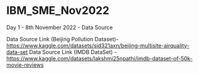 # IBM_SME_Nov2022

Day 1 - 8th November 2022 - Data Source

Data Source Link (Beijing Pollution Dataset)- https://www.kaggle.com/datasets/sid321axn/beijing-multisite-airquality-data-set
Data Source Link (IMDB DataSet) - https://www.kaggle.com/datasets/lakshmi25npathi/imdb-dataset-of-50k-movie-reviews


